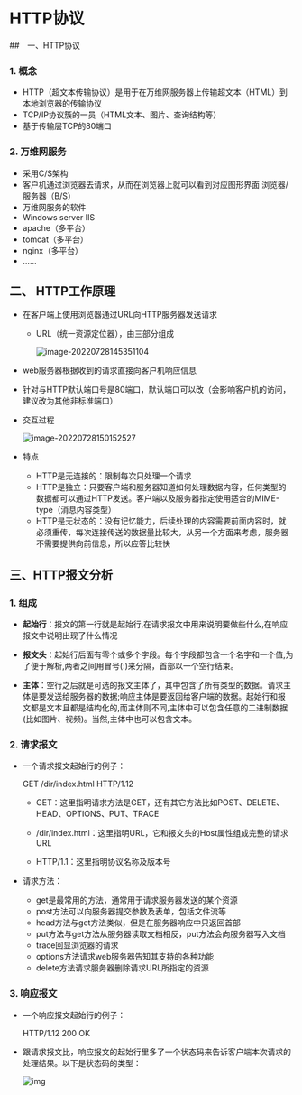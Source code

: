 # HTTP协议

##　一、HTTP协议

### 1. 概念

- HTTP（超文本传输协议）是用于在万维网服务器上传输超文本（HTML）到本地浏览器的传输协议
- TCP/IP协议簇的一员（HTML文本、图片、查询结构等）
- 基于传输层TCP的80端口

### 2. 万维网服务

- 采用C/S架构
- 客户机通过浏览器去请求，从而在浏览器上就可以看到对应图形界面  浏览器/服务器（B/S）
-  万维网服务的软件
  - Windows server IIS
  - apache（多平台）
  - tomcat（多平台）
  - nginx（多平台）
  - ……

## 二、 HTTP工作原理

- 在客户端上使用浏览器通过URL向HTTP服务器发送请求

  - URL（统一资源定位器），由三部分组成

    ![image-20220728145351104](https://s2.loli.net/2022/07/28/HjO7SPbmFKJdoRa.png)

- web服务器根据收到的请求直接向客户机响应信息

- 针对与HTTP默认端口号是80端口，默认端口可以改（会影响客户机的访问，建议改为其他非标准端口）

- 交互过程

  ![image-20220728150152527](https://s2.loli.net/2022/07/28/w6rSPbZlU8TnL3o.png)

- 特点

  - HTTP是无连接的：限制每次只处理一个请求
  - HTTP是独立：只要客户端和服务器知道如何处理数据内容，任何类型的数据都可以通过HTTP发送。客户端以及服务器指定使用适合的MIME-type（消息内容类型）
  - HTTP是无状态的：没有记忆能力，后续处理的内容需要前面内容时，就必须重传，每次连接传送的数据量比较大，从另一个方面来考虑，服务器不需要提供向前信息，所以应答比较快

## 三、HTTP报文分析

### 1. 组成

- **起始行**：报文的第一行就是起始行,在请求报文中用来说明要做些什么,在响应报文中说明出现了什么情况

- **报文头**：起始行后面有零个或多个字段。每个字段都包含一个名字和一个值,为了便于解析,两者之间用冒号(:)来分隔，首部以一个空行结束。

- **主体**：空行之后就是可选的报文主体了，其中包含了所有类型的数据。请求主体是要发送给服务器的数据;响应主体是要返回给客户端的数据。起始行和报文都是文本且都是结构化的,而主体则不同,主体中可以包含任意的二进制数据(比如图片、视频)。当然,主体中也可以包含文本。

### 2. 请求报文

- 一个请求报文起始行的例子：

  GET /dir/index.html HTTP/1.12

  - GET：这里指明请求方法是GET，还有其它方法比如POST、DELETE、HEAD、OPTIONS、PUT、TRACE

  - /dir/index.html：这里指明URL，它和报文头的Host属性组成完整的请求URL

  - HTTP/1.1：这里指明协议名称及版本号

- 请求方法：

  - get是最常用的方法，通常用于请求服务器发送的某个资源
  - post方法可以向服务器提交参数及表单，包括文件流等
  - head方法与get方法类似，但是在服务器响应中只返回首部
  - put方法与get方法从服务器读取文档相反，put方法会向服务器写入文档
  - trace回显浏览器的请求
  - options方法请求web服务器告知其支持的各种功能
  - delete方法请求服务器删除请求URL所指定的资源

### 3. 响应报文

- 一个响应报文起始行的例子：

  HTTP/1.12  200  OK

- 跟请求报文比，响应报文的起始行里多了一个状态码来告诉客户端本次请求的处理结果。以下是状态码的类型：

  ![img](https://s2.loli.net/2022/07/28/SmTV7zRisxqfICY.png)



